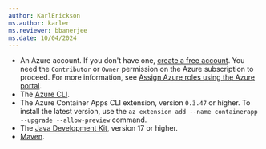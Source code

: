 ```yaml
---
author: KarlErickson
ms.author: karler
ms.reviewer: bbanerjee
ms.date: 10/04/2024
---
```


- An Azure account. If you don't have one, [create a free account](https://azure.microsoft.com/free/?WT.mc_id=A261C142F). You need the `Contributor` or `Owner` permission on the Azure subscription to proceed. For more information, see [Assign Azure roles using the Azure portal](/azure/role-based-access-control/role-assignments-portal).
- The [Azure CLI](/cli/azure/install-azure-cli).
- The Azure Container Apps CLI extension, version `0.3.47` or higher. To install the latest version, use the `az extension add --name containerapp --upgrade --allow-preview` command.
- The [Java Development Kit](/java/openjdk/install), version 17 or higher.
- [Maven](https://maven.apache.org/download.cgi).
